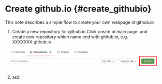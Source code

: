 Create github.io {#create_githubio}
=======================
This note describes a simple flow to create your own webpage at github.io


1. Create a new repository for github.io
Click create at main page. and create new repository which name end with github.io, e.g. XXXXXXX.github.io

![](images/new_repo.png)


2. asd


